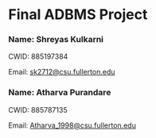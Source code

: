 # Final ADBMS Project 


### Name: Shreyas Kulkarni

CWID: 885197384

Email: sk2712@csu.fullerton.edu

### Name: Atharva Purandare

CWID: 885787135

Email: Atharva_1998@csu.fullerton.edu
